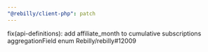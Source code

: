 ```yaml
---
"@rebilly/client-php": patch
---
```


fix(api-definitions): add affiliate_month to cumulative subscriptions aggregationField enum Rebilly/rebilly#12009
